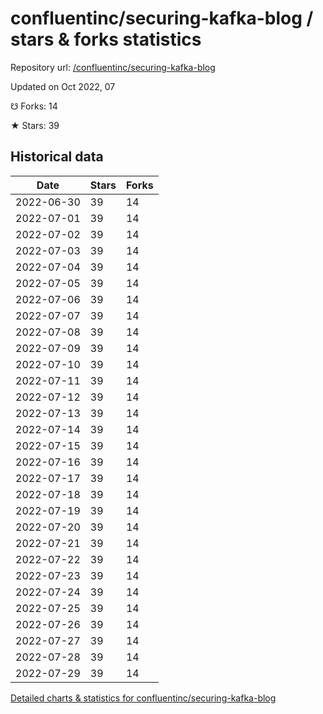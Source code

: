 # confluentinc/securing-kafka-blog / stars & forks statistics

Repository url: [/confluentinc/securing-kafka-blog](https://github.com/confluentinc/securing-kafka-blog)

Updated on Oct 2022, 07

☋ Forks: 14

★ Stars: 39

## Historical data
| Date | Stars | Forks |
|------|-------|-------|
| 2022-06-30 | 39 | 14 | 
| 2022-07-01 | 39 | 14 | 
| 2022-07-02 | 39 | 14 | 
| 2022-07-03 | 39 | 14 | 
| 2022-07-04 | 39 | 14 | 
| 2022-07-05 | 39 | 14 | 
| 2022-07-06 | 39 | 14 | 
| 2022-07-07 | 39 | 14 | 
| 2022-07-08 | 39 | 14 | 
| 2022-07-09 | 39 | 14 | 
| 2022-07-10 | 39 | 14 | 
| 2022-07-11 | 39 | 14 | 
| 2022-07-12 | 39 | 14 | 
| 2022-07-13 | 39 | 14 | 
| 2022-07-14 | 39 | 14 | 
| 2022-07-15 | 39 | 14 | 
| 2022-07-16 | 39 | 14 | 
| 2022-07-17 | 39 | 14 | 
| 2022-07-18 | 39 | 14 | 
| 2022-07-19 | 39 | 14 | 
| 2022-07-20 | 39 | 14 | 
| 2022-07-21 | 39 | 14 | 
| 2022-07-22 | 39 | 14 | 
| 2022-07-23 | 39 | 14 | 
| 2022-07-24 | 39 | 14 | 
| 2022-07-25 | 39 | 14 | 
| 2022-07-26 | 39 | 14 | 
| 2022-07-27 | 39 | 14 | 
| 2022-07-28 | 39 | 14 | 
| 2022-07-29 | 39 | 14 | 


[Detailed charts & statistics for confluentinc/securing-kafka-blog](https://reviewgithub.com/rep/confluentinc/securing-kafka-blog)
